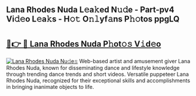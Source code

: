 ## Lana Rhodes Nuda L𝚎a𝚔ed N𝚞𝚍e - Part-pv4 Vi𝚍𝚎o L𝚎a𝚔s - H𝚘𝚝 O𝚗𝚕yf𝚊ns P𝚑𝚘tos ppgLQ

# <h2><a href="http://kf2ro4.oniu.top/?m=Lana+Rhodes+Nuda">🔗👉 🔴 Lana Rhodes Nuda P𝚑ot𝚘𝚜 V𝚒d𝚎o</a></h2>

[![Lana Rhodes Nuda Nu𝚍e𝚜](https://i.imgur.com/0qMVB7G.gif)](http://kf2ro4.oniu.top/?m=Lana+Rhodes+Nuda)
Web-based artist and amusement giver Lana Rhodes Nuda, known for disseminating dance and lifestyle knowledge through trending dance trends and short videos. Versatile puppeteer Lana Rhodes Nuda, recognized for their exceptional skills and accomplishments in bringing inanimate objects to life.  
